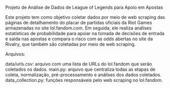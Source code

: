 Projeto de Análise de Dados de League of Legends para Apoio em Apostas

Este projeto tem como objetivo coletar dados por meio de web scraping das páginas de detalhamento do placar de partidas oficiais da Riot Games armazenadas no site lol.fandom.com. Em seguida, ele realiza análises estatísticas de probabilidade para apoiar na tomada de decisões de entrada e saída nas apostas e compara o risco com as odds abertas no site da Rivalry, que também são coletadas por meio de web scraping.

Arquivos:

data/urls.csv: arquivo com uma lista de URLs do lol.fandom que serão coletados os dados.
main.py: arquivo que centraliza todas as etapas de coleta, normalização, pré-processamento e análises dos dados coletados.
data_collection.py: funções responsáveis pelo web scraping no lol.fandom.
